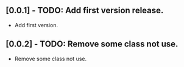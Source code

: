 ## [0.0.1] - TODO: Add first version release.

* Add first version.

## [0.0.2] - TODO: Remove some class not use.

* Remove some class not use.
